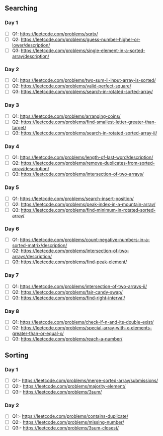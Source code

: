 ## Searching 

### Day 1
- [ ] Q1:     https://leetcode.com/problems/sqrtx/  
- [ ] Q2:     https://leetcode.com/problems/guess-number-higher-or-lower/description/    
- [ ] Q3:     https://leetcode.com/problems/single-element-in-a-sorted-array/description/

### Day 2
- [ ] Q1:     https://leetcode.com/problems/two-sum-ii-input-array-is-sorted/                                                                                                       
- [ ] Q2:     https://leetcode.com/problems/valid-perfect-square/                                                                                                                  
- [ ] Q3:     https://leetcode.com/problems/search-in-rotated-sorted-array/

### Day 3
- [ ] Q1:     https://leetcode.com/problems/arranging-coins/                                                                                                                             
- [ ] Q2:     https://leetcode.com/problems/find-smallest-letter-greater-than-target/                                                                                                     
- [ ] Q3:     https://leetcode.com/problems/search-in-rotated-sorted-array-ii/   

### Day 4
- [ ] Q1:    https://leetcode.com/problems/length-of-last-word/description/                                                                                                               
- [ ] Q2:    https://leetcode.com/problems/remove-duplicates-from-sorted-array/description/          
- [ ] Q3:    https://leetcode.com/problems/intersection-of-two-arrays/

### Day 5
- [ ] Q1:    https://leetcode.com/problems/search-insert-position/   
- [ ] Q2:    https://leetcode.com/problems/peak-index-in-a-mountain-array/  
- [ ] Q3:    https://leetcode.com/problems/find-minimum-in-rotated-sorted-array/

### Day 6                                                                                                                                                                         
- [ ] Q1:   https://leetcode.com/problems/count-negative-numbers-in-a-sorted-matrix/description/                                                                                       
- [ ] Q2:   https://leetcode.com/problems/intersection-of-two-arrays/description/                                                                                                       
- [ ] Q3:   https://leetcode.com/problems/find-peak-element/

### Day 7                                                                                                                                                                         
- [ ] Q1:   https://leetcode.com/problems/intersection-of-two-arrays-ii/<br/>                                                                                                     
- [ ] Q2:   https://leetcode.com/problems/fair-candy-swap/<br/>
- [ ] Q3:   https://leetcode.com/problems/find-right-interval/

### Day 8                                                                                                                                                                         
- [ ] Q1:   https://leetcode.com/problems/check-if-n-and-its-double-exist/<br/>                                                                                             
- [ ] Q2:   https://leetcode.com/problems/special-array-with-x-elements-greater-than-or-equal-x/<br/>                                            
- [ ] Q3:   https://leetcode.com/problems/reach-a-number/<br/>

## Sorting 
### Day 1
- [ ] Q1:-  https://leetcode.com/problems/merge-sorted-array/submissions/<br/>
- [ ] Q2:-  https://leetcode.com/problems/majority-element/<br/>
- [ ] Q3:-  https://leetcode.com/problems/3sum/<br/>

### Day 2
- [ ] Q1:-  https://leetcode.com/problems/contains-duplicate/<br/>
- [ ] Q2:-  https://leetcode.com/problems/missing-number/<br/>
- [ ] Q3:-  https://leetcode.com/problems/3sum-closest/<br/>
